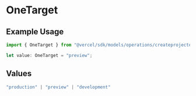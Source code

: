 # OneTarget

## Example Usage

```typescript
import { OneTarget } from "@vercel/sdk/models/operations/createprojectenv.js";

let value: OneTarget = "preview";
```

## Values

```typescript
"production" | "preview" | "development"
```